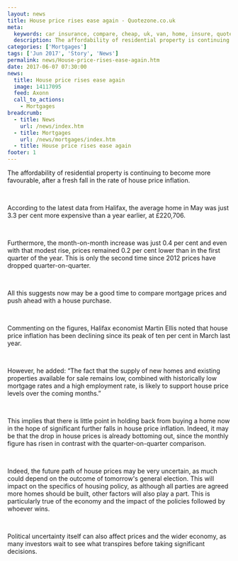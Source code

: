 ```yaml
---
layout: news
title: House price rises ease again - Quotezone.co.uk
meta:
  keywords: car insurance, compare, cheap, uk, van, home, insure, quotes, online, comparison, bike, loans, life
  description: The affordability of residential property is continuing to become more favourable, after a fresh fall in the rate of house price inflation
categories: ['Mortgages']
tags: ['Jun 2017', 'Story', 'News']
permalink: news/House-price-rises-ease-again.htm
date: 2017-06-07 07:30:00
news:
  title: House price rises ease again
  image: 14117095
  feed: Axonn
  call_to_actions:
    - Mortgages
breadcrumb:
  - title: News
    url: /news/index.htm
  - title: Mortgages
    url: /news/mortgages/index.htm
  - title: House price rises ease again
footer: 1
---
```


The affordability of residential property is continuing to become more favourable, after a fresh fall in the rate of house price inflation.

&nbsp;

According to the latest data from Halifax, the average home in May was just 3.3 per cent more expensive than a year earlier, at &pound;220,706.

&nbsp;

Furthermore, the month-on-month increase was just 0.4 per cent and even with that modest rise, prices remained 0.2 per cent lower than in the first quarter of the year. This is only the second time since 2012 prices have dropped quarter-on-quarter.

&nbsp;

All this suggests now may be a good time to compare mortgage prices and push ahead with a house purchase.&nbsp;

&nbsp;

Commenting on the figures, Halifax economist Martin Ellis noted that house price inflation has been declining since its peak of ten per cent in March last year.&nbsp;

&nbsp;

However, he added: &ldquo;The fact that the supply of new homes and existing properties available for sale remains low, combined with historically low mortgage rates and a high employment rate, is likely to support house price levels over the coming months.&rdquo;

&nbsp;

This implies that there is little point in holding back from buying a home now in the hope of significant further falls in house price inflation. Indeed, it may be that the drop in house prices is already bottoming out, since the monthly figure has risen in contrast with the quarter-on-quarter comparison.&nbsp;

&nbsp;

Indeed, the future path of house prices may be very uncertain, as much could depend on the outcome of tomorrow&#39;s general election. This will impact on the specifics of housing policy, as although all parties are agreed more homes should be built, other factors will also play a part. This is particularly true of the economy and the impact of the policies followed by whoever wins.

&nbsp;

Political uncertainty itself can also affect prices and the wider economy, as many investors wait to see what transpires before taking significant decisions.&nbsp;
